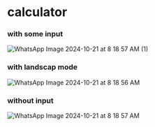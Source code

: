 # calculator

### with some input
![WhatsApp Image 2024-10-21 at 8 18 57 AM (1)](https://github.com/user-attachments/assets/242b6f91-34b2-42de-82ff-572bce806d72)
### with landscap mode
![WhatsApp Image 2024-10-21 at 8 18 56 AM](https://github.com/user-attachments/assets/30166921-2c92-4713-83a0-ab983f9284ae)
### without input
![WhatsApp Image 2024-10-21 at 8 18 57 AM](https://github.com/user-attachments/assets/aa4a0700-59e3-4ce5-84a5-fd95267ae639)
